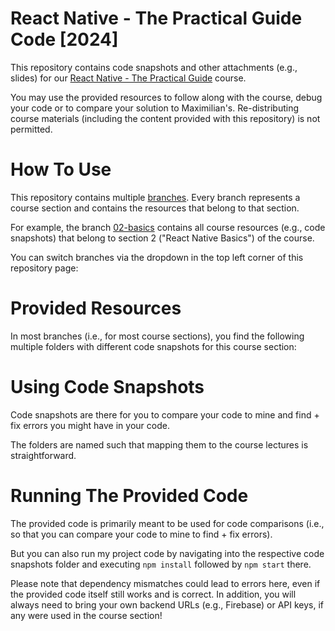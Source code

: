 # React Native - The Practical Guide Code [2024]

This repository contains code snapshots and other attachments (e.g., slides) for our [React Native - The Practical Guide](https://www.udemy.com/course/react-native-the-practical-guide) course.

You may use the provided resources to follow along with the course, debug your code or to compare your solution to Maximilian's. Re-distributing course materials (including the content provided with this repository) is not permitted.

# How To Use

This repository contains multiple [branches](https://docs.github.com/en/pull-requests/collaborating-with-pull-requests/proposing-changes-to-your-work-with-pull-requests/about-branches). Every branch represents a course section and contains the resources that belong to that section.

For example, the branch [02-basics](https://github.com/academind/react-native-practical-guide-code/tree/02-basics) contains all course resources (e.g., code snapshots) that belong to section 2 ("React Native Basics") of the course.

You can switch branches via the dropdown in the top left corner of this repository page:


# Provided Resources

In most branches (i.e., for most course sections), you find the following multiple folders with different code snapshots for this course section:

# Using Code Snapshots

Code snapshots are there for you to compare your code to mine and find + fix errors you might have in your code.

The folders are named such that mapping them to the course lectures is straightforward.

# Running The Provided Code

The provided code is primarily meant to be used for code comparisons (i.e., so that you can compare your code to mine to find + fix errors).

But you can also run my project code by navigating into the respective code snapshots folder and executing `npm install` followed by `npm start` there.

Please note that dependency mismatches could lead to errors here, even if the provided code itself still works and is correct. In addition, you will always need to bring your own backend URLs (e.g., Firebase) or API keys, if any were used in the course section!
